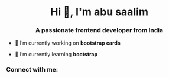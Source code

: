 <h1 align="center">Hi 👋, I'm abu saalim</h1>
<h3 align="center">A passionate frontend developer from India</h3>

- 🔭 I’m currently working on **bootstrap cards**

- 🌱 I’m currently learning **bootstrap**

<h3 align="left">Connect with me:</h3>
<p align="left">
</p>
